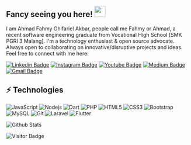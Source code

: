 ## Fancy seeing you here! <img src="https://raw.githubusercontent.com/aemmadi/aemmadi/master/wave.gif" width="30">

I am Ahmad Fahmy Ghifariel Akbar, people call me Fahmy or Ahmad, a recent software engineering graduate from Vocational High School [SMK PGRI 3 Malang]. I'm a technology enthusiast & open source advocate. Always open to collaborating on innovative/disruptive projects and ideas. Feel free to connect with me here:

[![Linkedin Badge](https://img.shields.io/badge/Ahmad_Fahmy_Ghifariel_Akbar-blue?style=flat-square&logo=Linkedin&logoColor=white&link=https://www.linkedin.com/in/anirudhemmadi/)](https://www.linkedin.com/in/ahmad-fahmy-ghifariel-akbar-650849275/)
[![Instagram Badge](https://img.shields.io/badge/-ahmadproject06-purple?style=flat-square&logo=instagram&logoColor=white&link=https://instagram.com/kanna6501/)](https://instagram.com/ahmadproject06)
[![Youtube Badge](https://img.shields.io/badge/-koolkanna-darkred?style=flat-square&logo=youtube&logoColor=white&link=https://www.youtube.com/c/koolkanna)](https://www.youtube.com/c/koolkanna)
[![Medium Badge](https://img.shields.io/badge/-@aemmadi-03a57a?style=flat-square&labelColor=000000&logo=Medium&link=https://medium.com/@aemmadi/)](https://medium.com/@aemmadi)
[![Gmail Badge](https://img.shields.io/badge/-kanna6501@gmail.com-c14438?style=flat-square&logo=Gmail&logoColor=white&link=mailto:kanna6501@gmail.com)](mailto:kanna6501@gmail.com)

## ⚡ Technologies

![JavaScript](https://img.shields.io/badge/-JavaScript-black?style=flat-square&logo=javascript)
![Nodejs](https://img.shields.io/badge/-Nodejs-black?style=flat-square&logo=Node.js)
![Dart](https://img.shields.io/badge/dart-%230175C2.svg?style=flat-square&logo=dart&logoColor=white)
![PHP](https://img.shields.io/badge/php-%23777BB4.svg?style=flat-square&logo=php&logoColor=white)
![HTML5](https://img.shields.io/badge/-HTML5-E34F26?style=flat-square&logo=html5&logoColor=white)
![CSS3](https://img.shields.io/badge/-CSS3-1572B6?style=flat-square&logo=css3)
![Bootstrap](https://img.shields.io/badge/-Bootstrap-563D7C?style=flat-square&logo=bootstrap)
![MySQL](https://img.shields.io/badge/-MySQL-black?style=flat-square&logo=mysql)
![Git](https://img.shields.io/badge/-Git-black?style=flat-square&logo=git)
![Laravel](https://img.shields.io/badge/laravel-%23FF2D20.svg?style=flat-square&logo=laravel&logoColor=white)
![Flutter](https://img.shields.io/badge/Flutter-%2302569B.svg?style=flat-square&logo=Flutter&logoColor=white)

![Github Stats](https://github-readme-stats.vercel.app/api?username=AhmadFahmy021&count_private=true&show_icons=true&include_all_commits=true)

![Visitor Badge](https://visitor-badge.laobi.icu/badge?page_id=AhmadFahmy021.id)
